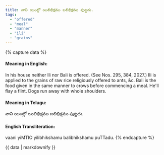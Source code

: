 ```yaml
---
title: వాని యింట్లో యిలిభిక్షము బలిభిక్షము పుట్టదు.
tags:
  - "offered"
  - "meal"
  - "manner"
  - "ili"
  - "grains"
---
```


{% capture data %}
#### Meaning in English:
In his house neither Ili nor Bali is offered.
(See Nos. 295, 384, 2027.)
Ili is applied to the grains of raw rice religiously offered to ants, &c. Bali is the food given in the same manner to crows before commencing a meal.
He'll flay a flint.
Dogs run away with whole shoulders.

#### Meaning in Telugu:
వాని యింట్లో యిలిభిక్షము బలిభిక్షము పుట్టదు.

#### English Transliteration:
vaani yiMTlO yilibhikshamu balibhikshamu puTTadu.
{% endcapture %}

{{ data | markdownify }}

